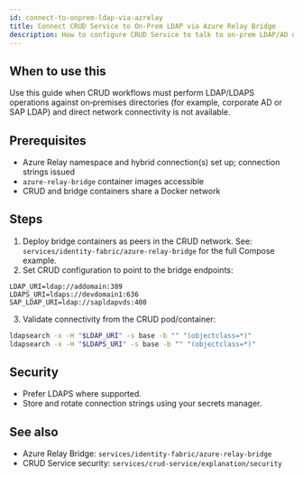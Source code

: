 ```yaml
---
id: connect-to-onprem-ldap-via-azrelay
title: Connect CRUD Service to On‑Prem LDAP via Azure Relay Bridge
description: How to configure CRUD Service to talk to on‑prem LDAP/AD using Azure Relay Bridge (azbridge) without opening inbound firewall ports.
---
```


## When to use this

Use this guide when CRUD workflows must perform LDAP/LDAPS operations against on‑premises directories (for example, corporate AD or SAP LDAP) and direct network connectivity is not available.

## Prerequisites

- Azure Relay namespace and hybrid connection(s) set up; connection strings issued
- `azure-relay-bridge` container images accessible
- CRUD and bridge containers share a Docker network

## Steps

1. Deploy bridge containers as peers in the CRUD network. See: `services/identity-fabric/azure-relay-bridge` for the full Compose example.
2. Set CRUD configuration to point to the bridge endpoints:

```env
LDAP_URI=ldap://addomain:389
LDAPS_URI=ldaps://devdomain1:636
SAP_LDAP_URI=ldap://sapldapvds:400
```

3. Validate connectivity from the CRUD pod/container:

```bash
ldapsearch -x -H "$LDAP_URI" -s base -b "" "(objectclass=*)"
ldapsearch -x -H "$LDAPS_URI" -s base -b "" "(objectclass=*)"
```

## Security

- Prefer LDAPS where supported.
- Store and rotate connection strings using your secrets manager.

## See also

- Azure Relay Bridge: `services/identity-fabric/azure-relay-bridge`
- CRUD Service security: `services/crud-service/explanation/security`


